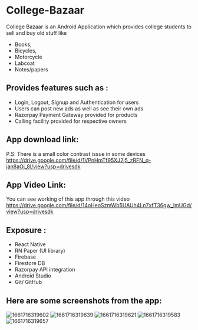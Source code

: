 # College-Bazaar
College Bazaar is an Android Application which provides college students to sell and buy old stuff like
* Books, 
* Bicycles,
* Motorcycle
* Labcoat
* Notes/papers
## Provides features such as :
* Login, Logout, Signup and Authentication for users
* Users can post new ads as well as see their own ads
* Razorpay Payment Gateway provided for products
* Calling facility provided for respective owners
## App download link: 
P.S: There is a small color contrast issue in some devices
https://drive.google.com/file/d/1VPnHmTf95XJ2j5_zRFN_q-jan8aOj_8I/view?usp=drivesdk
## App Video Link:
You can see working of this app through this video
https://drive.google.com/file/d/14oHeoSzmWb5UAUh4Ln7xfT36gw_lmUGd/view?usp=drivesdk
## Exposure :
* React Native 
* RN Paper (UI library)
* Firebase
* Firestore DB
* Razorpay API integration
* Android Studio
* Git/ GitHub

## Here are some screenshots from the app: 
![1661716319602](https://user-images.githubusercontent.com/83115648/187092063-2b927cbd-03bf-4a8e-9bfc-aab4feb8a8f2.jpg)
![1661716319639](https://user-images.githubusercontent.com/83115648/187092065-9c0b35b8-3305-4ce2-8575-4a0cf8907d95.jpg)
![1661716319621](https://user-images.githubusercontent.com/83115648/187092067-2793947c-6881-499d-b800-c9c44ed6187f.jpg)
![1661716319583](https://user-images.githubusercontent.com/83115648/187092068-787929a2-69a2-49cc-bc0d-2e6527c48251.jpg)
![1661716319657](https://user-images.githubusercontent.com/83115648/187092071-fdb5a8a9-806f-45bd-97fc-a072b8595b74.jpg)



